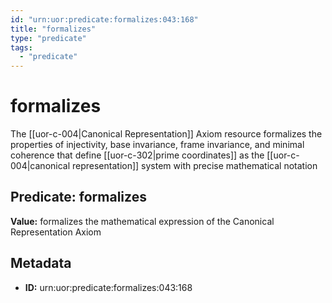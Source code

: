```yaml
---
id: "urn:uor:predicate:formalizes:043:168"
title: "formalizes"
type: "predicate"
tags:
  - "predicate"
---
```


# formalizes

The [[uor-c-004|Canonical Representation]] Axiom resource formalizes the properties of injectivity, base invariance, frame invariance, and minimal coherence that define [[uor-c-302|prime coordinates]] as the [[uor-c-004|canonical representation]] system with precise mathematical notation

## Predicate: formalizes

**Value:** formalizes the mathematical expression of the Canonical Representation Axiom

## Metadata

- **ID:** urn:uor:predicate:formalizes:043:168
